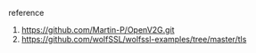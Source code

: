 reference
1. https://github.com/Martin-P/OpenV2G.git
2. https://github.com/wolfSSL/wolfssl-examples/tree/master/tls
